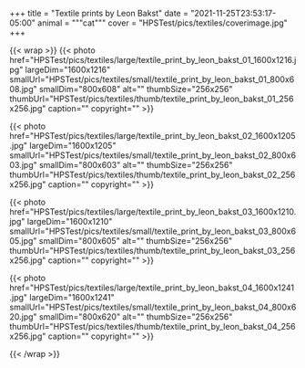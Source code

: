 +++
title = "Textile prints by Leon Bakst"
date = "2021-11-25T23:53:17-05:00"
animal = """cat"""
cover = "HPSTest/pics/textiles/coverimage.jpg"
+++

{{< wrap >}}
{{< photo href="HPSTest/pics/textiles/large/textile_print_by_leon_bakst_01_1600x1216.jpg" largeDim="1600x1216" smallUrl="HPSTest/pics/textiles/small/textile_print_by_leon_bakst_01_800x608.jpg" smallDim="800x608" alt="" thumbSize="256x256" thumbUrl="HPSTest/pics/textiles/thumb/textile_print_by_leon_bakst_01_256x256.jpg" caption="" copyright="" >}}

{{< photo href="HPSTest/pics/textiles/large/textile_print_by_leon_bakst_02_1600x1205.jpg" largeDim="1600x1205" smallUrl="HPSTest/pics/textiles/small/textile_print_by_leon_bakst_02_800x603.jpg" smallDim="800x603" alt="" thumbSize="256x256" thumbUrl="HPSTest/pics/textiles/thumb/textile_print_by_leon_bakst_02_256x256.jpg" caption="" copyright="" >}}

{{< photo href="HPSTest/pics/textiles/large/textile_print_by_leon_bakst_03_1600x1210.jpg" largeDim="1600x1210" smallUrl="HPSTest/pics/textiles/small/textile_print_by_leon_bakst_03_800x605.jpg" smallDim="800x605" alt="" thumbSize="256x256" thumbUrl="HPSTest/pics/textiles/thumb/textile_print_by_leon_bakst_03_256x256.jpg" caption="" copyright="" >}}

{{< photo href="HPSTest/pics/textiles/large/textile_print_by_leon_bakst_04_1600x1241.jpg" largeDim="1600x1241" smallUrl="HPSTest/pics/textiles/small/textile_print_by_leon_bakst_04_800x620.jpg" smallDim="800x620" alt="" thumbSize="256x256" thumbUrl="HPSTest/pics/textiles/thumb/textile_print_by_leon_bakst_04_256x256.jpg" caption="" copyright="" >}}

{{< /wrap >}}
